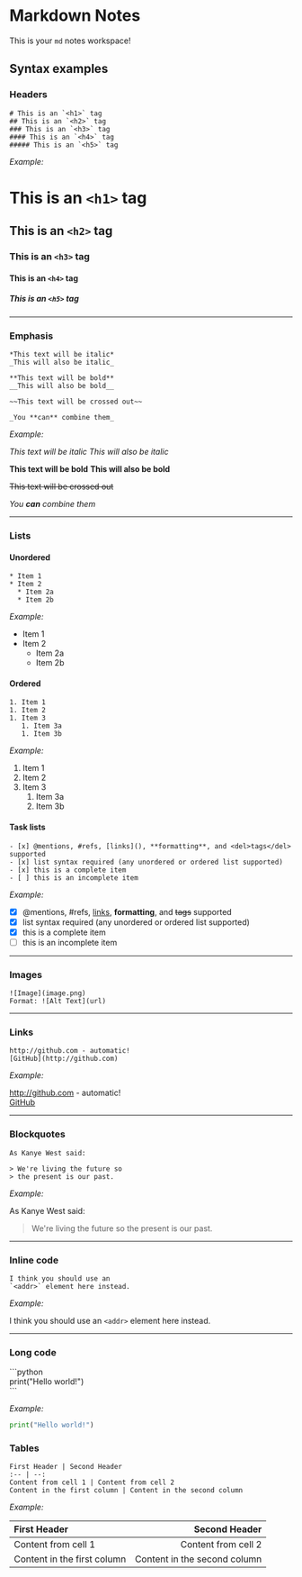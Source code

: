 # Markdown Notes

This is your `md` notes workspace!

## Syntax examples

### Headers

```
# This is an `<h1>` tag
## This is an `<h2>` tag
### This is an `<h3>` tag
#### This is an `<h4>` tag
##### This is an `<h5>` tag
```
*Example:*

# This is an `<h1>` tag
## This is an `<h2>` tag
### This is an `<h3>` tag
#### This is an `<h4>` tag
##### This is an `<h5>` tag

---

### Emphasis

```
*This text will be italic*
_This will also be italic_

**This text will be bold**
__This will also be bold__

~~This text will be crossed out~~

_You **can** combine them_
```

*Example:*

*This text will be italic*
_This will also be italic_

**This text will be bold**
__This will also be bold__

~~This text will be crossed out~~

_You **can** combine them_

---

### Lists

#### Unordered

```
* Item 1
* Item 2
  * Item 2a
  * Item 2b
```

*Example:*

* Item 1
* Item 2
  * Item 2a
  * Item 2b

#### Ordered

```
1. Item 1
1. Item 2
1. Item 3
   1. Item 3a
   1. Item 3b
```

*Example:*

1. Item 1
1. Item 2
1. Item 3
   1. Item 3a
   1. Item 3b

#### Task lists

```
- [x] @mentions, #refs, [links](), **formatting**, and <del>tags</del> supported
- [x] list syntax required (any unordered or ordered list supported)
- [x] this is a complete item
- [ ] this is an incomplete item
```

*Example:*

- [x] @mentions, #refs, [links](), **formatting**, and <del>tags</del> supported
- [x] list syntax required (any unordered or ordered list supported)
- [x] this is a complete item
- [ ] this is an incomplete item

---

### Images

```
![Image](image.png)
Format: ![Alt Text](url)
```

---

### Links

```
http://github.com - automatic!
[GitHub](http://github.com)
```

*Example:*

http://github.com - automatic!  
[GitHub](http://github.com)

---

### Blockquotes

```
As Kanye West said:

> We're living the future so
> the present is our past.
```

*Example:*

As Kanye West said:

> We're living the future so
> the present is our past.

---

### Inline code

```
I think you should use an
`<addr>` element here instead.
```

*Example:*

I think you should use an
`<addr>` element here instead.

---

### Long code

\`\`\`python  
print("Hello world!")  
\`\`\`

*Example:*

```python
print("Hello world!")
```

### Tables

```
First Header | Second Header
:-- | --:
Content from cell 1 | Content from cell 2
Content in the first column | Content in the second column
```

*Example:*

First Header | Second Header
:-- | --:
Content from cell 1 | Content from cell 2
Content in the first column | Content in the second column
